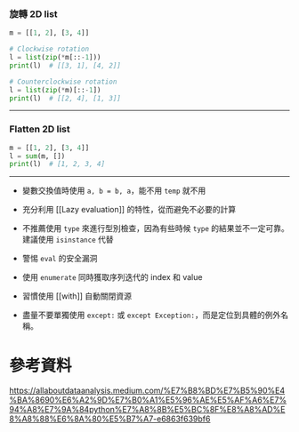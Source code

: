 ### 旋轉 2D list

```Python
m = [[1, 2], [3, 4]]

# Clockwise rotation
l = list(zip(*m[::-1]))
print(l)  # [[3, 1], [4, 2]]

# Counterclockwise rotation
l = list(zip(*m)[::-1])
print(l)  # [[2, 4], [1, 3]]
```

---

### Flatten 2D list

```Python
m = [[1, 2], [3, 4]]
l = sum(m, [])
print(l)  # [1, 2, 3, 4]
```

---

- 變數交換值時使用 `a, b = b, a`，能不用 `temp` 就不用

- 充分利用 [[Lazy evaluation]] 的特性，從而避免不必要的計算

- 不推薦使用 `type` 來進行型別檢查，因為有些時候 `type` 的結果並不一定可靠。建議使用 `isinstance` 代替

- 警惕 `eval` 的安全漏洞

- 使用 `enumerate` 同時獲取序列迭代的 index 和 value

- 習慣使用 [[with]] 自動關閉資源

- 盡量不要單獨使用 `except:` 或 `except Exception:`，而是定位到具體的例外名稱。

# 參考資料

https://allaboutdataanalysis.medium.com/%E7%B8%BD%E7%B5%90%E4%BA%8690%E6%A2%9D%E7%B0%A1%E5%96%AE%E5%AF%A6%E7%94%A8%E7%9A%84python%E7%A8%8B%E5%BC%8F%E8%A8%AD%E8%A8%88%E6%8A%80%E5%B7%A7-e6863f639bf6